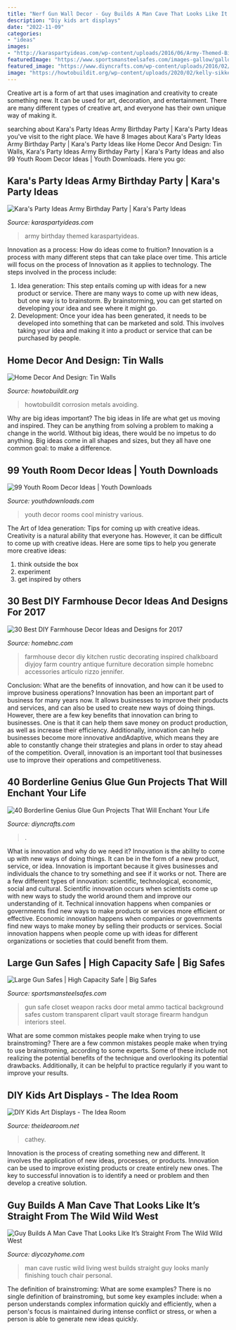 ```yaml
---
title: "Nerf Gun Wall Decor - Guy Builds A Man Cave That Looks Like It’s Straight From The Wild Wild West"
description: "Diy kids art displays"
date: "2022-11-09"
categories:
- "ideas"
images:
- "http://karaspartyideas.com/wp-content/uploads/2016/06/Army-Themed-Birthday-Party-via-Karas-Party-Ideas-KarasPartyIdeas.com32.jpg"
featuredImage: "https://www.sportsmansteelsafes.com/images-gallow/gallow-tactical-interior-3.jpg"
featured_image: "https://www.diyncrafts.com/wp-content/uploads/2016/02/glue-gun-projects.jpg"
image: "https://howtobuildit.org/wp-content/uploads/2020/02/kelly-sikkema-JUPzi-F3Iww-unsplash-scaled.jpg"
---
```



Creative art is a form of art that uses imagination and creativity to create something new. It can be used for art, decoration, and entertainment. There are many different types of creative art, and everyone has their own unique way of making it.

	

		
searching about Kara&#039;s Party Ideas Army Birthday Party | Kara&#039;s Party Ideas you've visit to the right place. We have 8 Images about Kara&#039;s Party Ideas Army Birthday Party | Kara&#039;s Party Ideas like Home Decor And Design: Tin Walls, Kara&#039;s Party Ideas Army Birthday Party | Kara&#039;s Party Ideas and also 99 Youth Room Decor Ideas | Youth Downloads. Here you go:
		
    
## Kara&#039;s Party Ideas Army Birthday Party | Kara&#039;s Party Ideas

<img loading=lazy src="http://karaspartyideas.com/wp-content/uploads/2016/06/Army-Themed-Birthday-Party-via-Karas-Party-Ideas-KarasPartyIdeas.com32.jpg" onerror="this.onerror=null;this.src='https://tse3.mm.bing.net/th?id=OIP.2U9hYnN6r143Ql2CRknhKQHaLG&amp;pid=15.1';" alt="Kara&#039;s Party Ideas Army Birthday Party | Kara&#039;s Party Ideas">

_Source: karaspartyideas.com_

>army birthday themed karaspartyideas. 

	

Innovation as a process: How do ideas come to fruition?
Innovation is a process with many different steps that can take place over time. This article will focus on the process of Innovation as it applies to technology. The steps involved in the process include: 
1. Idea generation: This step entails coming up with ideas for a new product or service. There are many ways to come up with new ideas, but one way is to brainstorm. By brainstorming, you can get started on developing your idea and see where it might go. 
2. Development: Once your idea has been generated, it needs to be developed into something that can be marketed and sold. This involves taking your idea and making it into a product or service that can be purchased by people. 

    
## Home Decor And Design: Tin Walls

<img loading=lazy src="https://howtobuildit.org/wp-content/uploads/2020/02/kelly-sikkema-JUPzi-F3Iww-unsplash-scaled.jpg" onerror="this.onerror=null;this.src='https://tse1.mm.bing.net/th?id=OIP.j3tDx9fmIONaXMwbEtUBmwHaE9&amp;pid=15.1';" alt="Home Decor And Design: Tin Walls">

_Source: howtobuildit.org_

>howtobuildit corrosion metals avoiding. 

	

Why are big ideas important?
The big ideas in life are what get us moving and inspired. They can be anything from solving a problem to making a change in the world. Without big ideas, there would be no impetus to do anything. Big ideas come in all shapes and sizes, but they all have one common goal: to make a difference.

    
## 99 Youth Room Decor Ideas | Youth Downloads

<img loading=lazy src="https://www.youthdownloads.com/wp-content/uploads/2016/02/Cool-youth-room-wall-art-9.jpg" onerror="this.onerror=null;this.src='https://tse3.mm.bing.net/th?id=OIP.VhEt5H6x06w9xfHAyMxb_gHaHa&amp;pid=15.1';" alt="99 Youth Room Decor Ideas | Youth Downloads">

_Source: youthdownloads.com_

>youth decor rooms cool ministry various. 

	

The Art of Idea generation: Tips for coming up with creative ideas.
Creativity is a natural ability that everyone has. However, it can be difficult to come up with creative ideas. Here are some tips to help you generate more creative ideas: 
1. think outside the box 
2. experiment 
3. get inspired by others 

    
## 30 Best DIY Farmhouse Decor Ideas And Designs For 2017

<img loading=lazy src="https://cdn.homebnc.com/homeimg/2016/08/23-diy-farmhouse-decor-ideas-homebnc.jpg" onerror="this.onerror=null;this.src='https://tse1.mm.bing.net/th?id=OIP.UIXGRZp7_PI1nXFa-pviUgAAAA&amp;pid=15.1';" alt="30 Best DIY Farmhouse Decor Ideas and Designs for 2017">

_Source: homebnc.com_

>farmhouse decor diy kitchen rustic decorating inspired chalkboard diyjoy farm country antique furniture decoration simple homebnc accessories artículo rizzo jennifer. 

	

Conclusion: What are the benefits of innovation, and how can it be used to improve business operations?
Innovation has been an important part of business for many years now. It allows businesses to improve their products and services, and can also be used to create new ways of doing things. However, there are a few key benefits that innovation can bring to businesses. One is that it can help them save money on product production, as well as increase their efficiency. Additionally, innovation can help businesses become more innovative andAdaptive, which means they are able to constantly change their strategies and plans in order to stay ahead of the competition. Overall, innovation is an important tool that businesses use to improve their operations and competitiveness.

    
## 40 Borderline Genius Glue Gun Projects That Will Enchant Your Life

<img loading=lazy src="https://www.diyncrafts.com/wp-content/uploads/2016/02/glue-gun-projects.jpg" onerror="this.onerror=null;this.src='https://tse1.mm.bing.net/th?id=OIP.7SsEdA3M8V2RGuH1rThjEAHaD3&amp;pid=15.1';" alt="40 Borderline Genius Glue Gun Projects That Will Enchant Your Life">

_Source: diyncrafts.com_

>. 

	

What is innovation and why do we need it?
Innovation is the ability to come up with new ways of doing things. It can be in the form of a new product, service, or idea. Innovation is important because it gives businesses and individuals the chance to try something and see if it works or not.
There are a few different types of innovation: scientific, technological, economic, social and cultural. Scientific innovation occurs when scientists come up with new ways to study the world around them and improve our understanding of it. Technical innovation happens when companies or governments find new ways to make products or services more efficient or effective. Economic innovation happens when companies or governments find new ways to make money by selling their products or services. Social innovation happens when people come up with ideas for different organizations or societies that could benefit from them.

    
## Large Gun Safes | High Capacity Safe | Big Safes

<img loading=lazy src="https://www.sportsmansteelsafes.com/images-gallow/gallow-tactical-interior-3.jpg" onerror="this.onerror=null;this.src='https://tse1.mm.bing.net/th?id=OIP.oOO_XQK0nvbgkZrU3XufogHaKH&amp;pid=15.1';" alt="Large Gun Safes | High Capacity Safe | Big Safes">

_Source: sportsmansteelsafes.com_

>gun safe closet weapon racks door metal ammo tactical background safes custom transparent clipart vault storage firearm handgun interiors steel. 

	

What are some common mistakes people make when trying to use brainstroming?
There are a few common mistakes people make when trying to use brainstroming, according to some experts. Some of these include not realizing the potential benefits of the technique and overlooking its potential drawbacks. Additionally, it can be helpful to practice regularly if you want to improve your results.

    
## DIY Kids Art Displays - The Idea Room

<img loading=lazy src="https://www.theidearoom.net/wp-content/uploads/2016/08/kids-writing-on-chalkboard-wall.jpg" onerror="this.onerror=null;this.src='https://tse2.mm.bing.net/th?id=OIP.lFzTp820aoX32lwP15XR7QAAAA&amp;pid=15.1';" alt="DIY Kids Art Displays - The Idea Room">

_Source: theidearoom.net_

>cathey. 

	

Innovation is the process of creating something new and different. It involves the application of new ideas, processes, or products. Innovation can be used to improve existing products or create entirely new ones. The key to successful innovation is to identify a need or problem and then develop a creative solution.

    
## Guy Builds A Man Cave That Looks Like It’s Straight From The Wild Wild West

<img loading=lazy src="https://diycozyhome.com/wp-content/uploads/2014/11/living-room-rustic.jpg" onerror="this.onerror=null;this.src='https://tse3.mm.bing.net/th?id=OIP.YG_HLw9Gt5Q4nlhrWZOqHwHaFj&amp;pid=15.1';" alt="Guy Builds A Man Cave That Looks Like It’s Straight From The Wild Wild West">

_Source: diycozyhome.com_

>man cave rustic wild living west builds straight guy looks manly finishing touch chair personal. 

	

The definition of brainstroming: What are some examples?
There is no single definition of brainstroming, but some key examples include: when a person understands complex information quickly and efficiently, when a person's focus is maintained during intense conflict or stress, or when a person is able to generate new ideas quickly.

